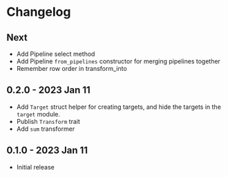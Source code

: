 # Changelog

## Next
- Add Pipeline select method
- Add Pipeline `from_pipelines` constructor for merging pipelines together
- Remember row order in transform_into

## 0.2.0 - 2023 Jan 11
- Add `Target` struct helper for creating targets, and hide the targets in the `target` module.
- Publish `Transform` trait
- Add `sum` transformer

## 0.1.0 - 2023 Jan 11
- Initial release

